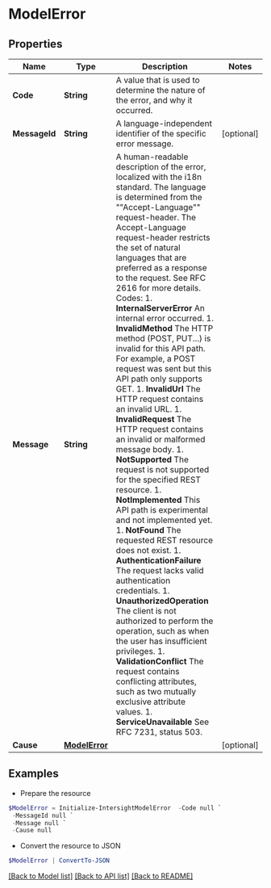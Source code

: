 # ModelError
## Properties

Name | Type | Description | Notes
------------ | ------------- | ------------- | -------------
**Code** | **String** | A value that is used to determine the nature of the error, and why it occurred. | 
**MessageId** | **String** | A language-independent identifier of the specific error message. | [optional] 
**Message** | **String** | A human-readable description of the error, localized with the i18n standard. The language is determined from the &quot;&quot;Accept-Language&quot;&quot; request-header. The Accept-Language request-header restricts the set of natural languages that are preferred as a response to the request. See RFC 2616 for more details. Codes: 1. **InternalServerError**   An internal error occurred. 1. **InvalidMethod**         The HTTP method (POST, PUT...) is invalid for this API path. For example, a POST request was sent but this API path only supports GET. 1. **InvalidUrl**            The HTTP request contains an invalid URL. 1. **InvalidRequest**        The HTTP request contains an invalid or malformed message body. 1. **NotSupported**          The request is not supported for the specified REST resource. 1. **NotImplemented**        This API path is experimental and not implemented yet. 1. **NotFound**              The requested REST resource does not exist. 1. **AuthenticationFailure** The request lacks valid authentication credentials. 1. **UnauthorizedOperation** The client is not authorized to perform the operation, such as when the user has insufficient privileges. 1. **ValidationConflict**    The request contains conflicting attributes, such as two mutually exclusive attribute values. 1. **ServiceUnavailable**    See RFC 7231, status 503. | 
**Cause** | [**ModelError**](ModelError.md) |  | [optional] 

## Examples

- Prepare the resource
```powershell
$ModelError = Initialize-IntersightModelError  -Code null `
 -MessageId null `
 -Message null `
 -Cause null
```

- Convert the resource to JSON
```powershell
$ModelError | ConvertTo-JSON
```

[[Back to Model list]](../README.md#documentation-for-models) [[Back to API list]](../README.md#documentation-for-api-endpoints) [[Back to README]](../README.md)

